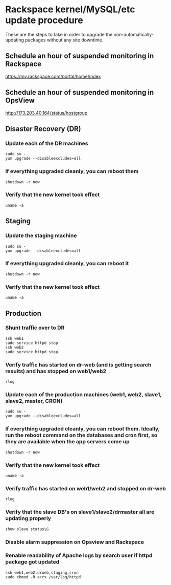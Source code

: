 # Rackspace kernel/MySQL/etc update procedure

These are the steps to take in order to upgrade the non-automatically-updating packages without any site downtime.

## Schedule an hour of suspended monitoring in Rackspace
<https://my.rackspace.com/portal/home/index>

## Schedule an hour of suspended monitoring in OpsView

<http://173.203.40.164/status/hostgroup>

## Disaster Recovery (DR)

### Update each of the DR machines
    sudo su -
    yum upgrade --disableexcludes=all

### If everything upgraded cleanly, you can reboot them
    shutdown -r now

### Verify that the new kernel took effect
    uname -a

## Staging

### Update the staging machine
    sudo su -
    yum upgrade --disableexcludes=all

### If everything upgraded cleanly, you can reboot it
    shutdown -r now

### Verify that the new kernel took effect
    uname -a

## Production

### Shunt traffic over to DR
    ssh web1
    sudo service httpd stop
    ssh web2
    sudo service httpd stop

### Verify traffic has started on dr-web (and is getting search results) and has stopped on web1/web2
    rlog

### Update each of the production machines (web1, web2, slave1, slave2, master, CRON)
    sudo su -
    yum upgrade --disableexcludes=all

### If everything upgraded cleanly, you can reboot them. Ideally, run the reboot command on the databases and cron first, so they are available when the app servers come up
    shutdown -r now

### Verify that the new kernel took effect
    uname -a

### Verify traffic has started on web1/web2 and stopped on dr-web
    rlog

### Verify that the slave DB's on slave1/slave2/drmaster all are updating properly
    show slave status\G

### Disable alarm suppression on Opsview and Rackspace

### Renable readability of Apache logs by search user if httpd package got updated
    ssh web1,web2,drweb,staging,cron
    sudo chmod -R a+rx /var/log/httpd